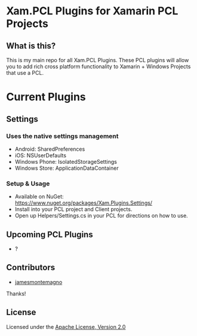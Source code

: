 Xam.PCL Plugins for Xamarin PCL Projects
===================

## What is this?
This is my main repo for all Xam.PCL Plugins. These PCL plugins will allow you to add rich cross platform functionality to Xamarin + Windows Projects that use a PCL.

# Current Plugins

## Settings

### Uses the native settings management
* Android: SharedPreferences
* iOS: NSUserDefaults
* Windows Phone: IsolatedStorageSettings
* Windows Store: ApplicationDataContainer


### Setup & Usage
* Available on NuGet: https://www.nuget.org/packages/Xam.Plugins.Settings/
* Install into your PCL project and Client projects.
* Open up Helpers/Settings.cs in your PCL for directions on how to use.

## Upcoming PCL Plugins
* ?

## Contributors
* [jamesmontemagno](https://github.com/jamesmontemagno)

Thanks!

## License
Licensed under the [Apache License, Version 2.0](http://www.apache.org/licenses/LICENSE-2.0.html)
